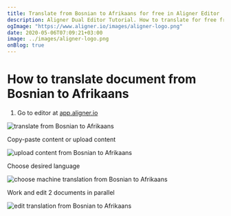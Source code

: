 ```yaml
---
title: Translate from Bosnian to Afrikaans for free in Aligner Editor
description: Aligner Dual Editor Tutorial. How to translate for free from Bosnian to Afrikaans. Aligner is multilingual document management platform. 
ogImage: "https://www.aligner.io/images/aligner-logo.png"
date: 2020-05-06T07:09:21+03:00
image: ../images/aligner-logo.png
onBlog: true
---
```


# How to translate document from Bosnian to Afrikaans

1. Go to editor at [app.aligner.io](https://app.aligner.io "Aligner App web page")

![translate from Bosnian to Afrikaans](../aligner-blank-editor.png "translate from Bosnian to Afrikaans")

Copy-paste content or upload content

![upload content from Bosnian to Afrikaans](../aligner-uploaded-document.png "upload content from Bosnian to Afrikaans")

Choose desired language

![choose machine translation from Bosnian to Afrikaans](../aligner-language-dropdown.png "choose machine translation from Bosnian to Afrikaans")

Work and edit 2 documents in parallel

![edit translation from Bosnian to Afrikaans](../aligner-double-sitded-editor.png "edit translation from Bosnian to Afrikaans")

